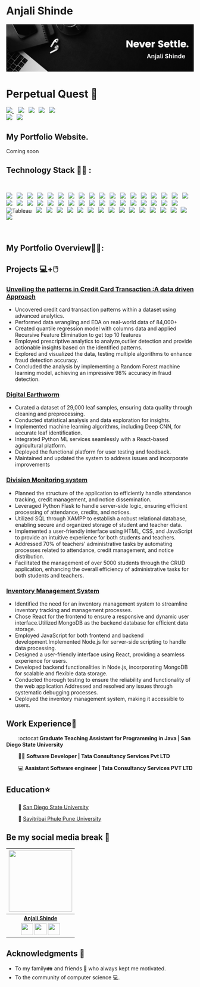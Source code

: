 # Anjali Shinde
![My Banner](/Anjali.png)
# Perpetual Quest 🌠
<a href="mailto:anjushinde19@gmaail.com" target="_blank">
<img src="https://img.shields.io/badge/Gmail-%2317202A?style=for-the-badge&logo=gmail&logoColor=red">
</a>&nbsp;&nbsp;
<a href="https://www.linkedin.com/in/anjalishinde1906/" target="_blank">
<img src="https://img.shields.io/badge/linkedin-%230077B5.svg?style=for-the-badge&logo=linkedin&logoColor=white"></a>&nbsp;&nbsp;
<a href="https://www.kaggle.com/uvjain30/code" target="_blank">
<img src="https://img.shields.io/badge/Kaggle-000?style=for-the-badge&logo=kaggle&logoColor=white"></a>&nbsp;&nbsp;
<a href="https://leetcode.com/rshah2_IP/" target="_blank">
<img src="https://img.shields.io/badge/Leetcode-fbb034?style=for-the-badge&logo=Leetcode&logoColor=black"></a>&nbsp;&nbsp;
<a href="https://platform.stratascratch.com/user/urvi_3012" target="_blank">
<img src="https://img.shields.io/badge/Strata%20Scratch-%2317202A?style=for-the-badge&logo=sonarcloud&logoColor=white"></a>&nbsp;&nbsp;
  <br>
<a href="https://www.github.com/anjalishinde1906/" target="_blank">
<img src="https://img.shields.io/badge/github-grey.svg?style=for-the-badge&logo=github&logoColor=black"></a>&nbsp;&nbsp;
<a href="https://twitter.com/AnjaliS46018187" target="_blank">
<img src="https://img.shields.io/badge/twitter-black.svg?style=for-the-badge&logo=twitter&logoColor=blue"></a>&nbsp;&nbsp;

## My Portfolio Website.

Coming soon
## Technology Stack 👨‍💻 :
<br>
<p >
<img src="https://img.shields.io/badge/JAVA-%2300599C.svg?style=for-the-badge&logo=JAVA&logoColor=white">&nbsp;&nbsp;
<img src="https://img.shields.io/badge/c++-%2300599C.svg?style=for-the-badge&logo=c%2B%2B&logoColor=white">&nbsp;&nbsp;
<img src="https://img.shields.io/badge/python-3670A0?style=for-the-badge&logo=python&logoColor=ffdd54">&nbsp;&nbsp;
<img src="https://img.shields.io/badge/r-%23276DC3.svg?style=for-the-badge&logo=r&logoColor=white">&nbsp;&nbsp;
<img src="https://img.shields.io/badge/C-%2300599C.svg?style=for-the-badge&logo=c&logoColor=white">&nbsp;&nbsp;
<img src="https://img.shields.io/badge/C%23-%23239120.svg?style=for-the-badge&logo=c-sharp&logoColor=white">&nbsp;&nbsp;
<img src="https://img.shields.io/badge/CSS-%231572B6.svg?style=for-the-badge&logo=css3&logoColor=white">&nbsp;&nbsp;
<img src="https://img.shields.io/badge/HTML-%234169E1.svg?style=for-the-badge&logo=html5&logoColor=white">&nbsp;&nbsp;
<img src="https://img.shields.io/badge/JSON-%23000000.svg?style=for-the-badge&logo=json&logoColor=white">&nbsp;&nbsp;
<img src="https://img.shields.io/badge/Tailwind-%2338B2AC.svg?style=for-the-badge&logo=tailwind-css&logoColor=white">&nbsp;&nbsp;
<img src="https://img.shields.io/badge/Bootstrap-%23563D7C.svg?style=for-the-badge&logo=bootstrap&logoColor=white">&nbsp;&nbsp;
<img src="https://img.shields.io/badge/XML-%2300599C.svg?style=for-the-badge&logo=xml&logoColor=white">&nbsp;&nbsp;
<img src="https://img.shields.io/badge/MVC.Net-%23512BD4.svg?style=for-the-badge&logo=.net&logoColor=white">&nbsp;&nbsp;
<img src="https://img.shields.io/badge/React.js-%2361DAFB.svg?style=for-the-badge&logo=react&logoColor=white">&nbsp;&nbsp;
<img src="https://img.shields.io/badge/Django-%23092E20.svg?style=for-the-badge&logo=django&logoColor=white">&nbsp;&nbsp;
<img src="https://img.shields.io/badge/Flask-%23000000.svg?style=for-the-badge&logo=flask&logoColor=white">&nbsp;&nbsp;
<img src="https://img.shields.io/badge/Node.js-%2343853D.svg?style=for-the-badge&logo=node.js&logoColor=white">&nbsp;&nbsp;
<img src="https://img.shields.io/badge/MySQL-%234479A1.svg?style=for-the-badge&logo=mysql&logoColor=white">&nbsp;&nbsp;
<img src="https://img.shields.io/badge/PostgreSQL-%23FF9900.svg?style=for-the-badge&logo=postgresql&logoColor=white">&nbsp;&nbsp;
<img src="https://img.shields.io/badge/MongoDB-%234ea94b.svg?style=for-the-badge&logo=mongodb&logoColor=white">&nbsp;&nbsp;
<img src="https://img.shields.io/badge/Oracle%20DB-%23F00000.svg?style=for-the-badge&logo=oracle&logoColor=white">&nbsp;&nbsp;
<img src="https://img.shields.io/badge/MS%20SQL%20Server-%23CC2927.svg?style=for-the-badge&logo=microsoft-sql-server&logoColor=white">&nbsp;&nbsp;
<img src="https://img.shields.io/badge/jQuery-%230769AD.svg?style=for-the-badge&logo=jquery&logoColor=white">&nbsp;&nbsp;
<img src="https://img.shields.io/badge/numpy-%23013243.svg?style=for-the-badge&logo=numpy&logoColor=white">&nbsp;&nbsp;
<img src="https://img.shields.io/badge/pandas-%23150458.svg?style=for-the-badge&logo=pandas&logoColor=white">&nbsp;&nbsp;
<img src="https://img.shields.io/badge/TensorFlow-%23FF6F00.svg?style=for-the-badge&logo=tensorflow&logoColor=white">&nbsp;&nbsp;
<img src="https://img.shields.io/badge/Scikit--Learn-%23F7931E.svg?style=for-the-badge&logo=scikit-learn&logoColor=white">&nbsp;&nbsp;
<img src="https://img.shields.io/badge/Plotly-%233F4F75.svg?style=for-the-badge&logo=plotly&logoColor=white">&nbsp;&nbsp;
<img src="https://img.shields.io/badge/Seaborn-%23239120.svg?style=for-the-badge&logo=seaborn&logoColor=white">&nbsp;&nbsp;
<img src="https://img.shields.io/badge/Tkinter-%234B8BBE.svg?style=for-the-badge&logo=tkinter&logoColor=white">&nbsp;&nbsp;
<img src="https://img.shields.io/badge/BeautifulSoup-%234B8BBE.svg?style=for-the-badge&logo=beautiful-soup&logoColor=white">&nbsp;&nbsp;  
<img src="https://img.shields.io/badge/AWS-%23232F3E.svg?style=for-the-badge&logo=amazon-aws&logoColor=white">&nbsp;&nbsp;
<img src="https://img.shields.io/badge/Azure-%230078D4.svg?style=for-the-badge&logo=microsoft-azure&logoColor=white">&nbsp;&nbsp;
<img src="https://img.shields.io/badge/Google%20Cloud-%234285F4.svg?style=for-the-badge&logo=google-cloud&logoColor=white">&nbsp;&nbsp;
<img src="https://img.shields.io/badge/docker-%230db7ed.svg?style=for-the-badge&logo=docker&logoColor=white">&nbsp;&nbsp;
<img src="https://img.shields.io/badge/Tableau-10012?style=for-the-badge&logo=globe&logoColor=white" alt="Tableau"/>&nbsp;&nbsp;
<img src="https://img.shields.io/badge/Sitecore%20XP-%230F4C81.svg?style=for-the-badge">&nbsp;&nbsp;
<img src="https://img.shields.io/badge/Danedo-%230062CC.svg?style=for-the-badge">&nbsp;&nbsp;
<img src="https://img.shields.io/badge/Jira-%230A83D8.svg?style=for-the-badge&logo=jira&logoColor=white">&nbsp;&nbsp;
<img src="https://img.shields.io/badge/REST%20APIs-%23000000.svg?style=for-the-badge">&nbsp;&nbsp;
<img src="https://img.shields.io/badge/Microsoft%20Excel-%23217346.svg?style=for-the-badge&logo=microsoft-excel&logoColor=white">&nbsp;&nbsp;
<img src="https://img.shields.io/badge/Tableau-%23E97627.svg?style=for-the-badge&logo=tableau&logoColor=white">&nbsp;&nbsp;
<img src="https://img.shields.io/badge/Power%20BI-%23F2C811.svg?style=for-the-badge&logo=power-bi&logoColor=black">&nbsp;&nbsp;
<img src="https://img.shields.io/badge/PowerShell-%23000000.svg?style=for-the-badge&logo=powershell&logoColor=white">&nbsp;&nbsp;
<img src="https://img.shields.io/badge/Microservices-%23305B9E.svg?style=for-the-badge">&nbsp;&nbsp;
<img src="https://img.shields.io/badge/Bash%20Script-%234EAA25.svg?style=for-the-badge&logo=gnu-bash&logoColor=white">&nbsp;&nbsp;
<img src="https://img.shields.io/badge/Spring-%236DB33F.svg?style=for-the-badge&logo=spring&logoColor=white">&nbsp;&nbsp;
<img src="https://img.shields.io/badge/Scala-%23DC322F.svg?style=for-the-badge&logo=scala&logoColor=white">&nbsp;&nbsp;
<img src="https://img.shields.io/badge/Kanban-%230079BF.svg?style=for-the-badge">&nbsp;&nbsp;
<img src="https://img.shields.io/badge/MapReduce-%23E34A33.svg?style=for-the-badge">&nbsp;&nbsp;
<img src="https://img.shields.io/badge/Spark-%23E25A1C.svg?style=for-the-badge&logo=apache-spark&logoColor=white">&nbsp;&nbsp;
<img src="https://img.shields.io/badge/Google%20Colab-%23F9AB00.svg?style=for-the-badge&logo=google-colab&logoColor=white">&nbsp;&nbsp;
</p>
<br>

## My Portfolio Overview💼🎒:
## Projects   💻+🖱️
### [Unveiling the patterns in Credit Card Transaction :A data driven Approach](https://github.com/anjalishinde1906/Unveiling-the-patterns-in-Credit-Card-Transactions)
- Uncovered credit card transaction patterns within a dataset using advanced analytics.
- Performed data wrangling and EDA on real-world data of 84,000+
- Created quantile regression model with columns data and applied Recursive Feature Elimination to get top 10 features
- Employed prescriptive analytics to analyze,outlier detection and provide actionable insights based on the identified patterns.
- Explored and visualized the data, testing multiple algorithms to enhance fraud detection accuracy.
- Concluded the analysis by implementing a Random Forest machine learning model, achieving an impressive 98% accuracy in fraud detection.
### [Digital Earthworm](https://github.com/anjalishinde1906/Digital-Earthworm-)
- Curated a dataset of 29,000 leaf samples, ensuring data quality through cleaning and preprocessing.
- Conducted statistical analysis and data exploration for insights.
- Implemented machine learning algorithms, including Deep CNN, for accurate leaf identification.
- Integrated Python ML services seamlessly with a React-based agricultural platform.
- Deployed the functional platform for user testing and feedback.
- Maintained and updated the system to address issues and incorporate improvements
### [Division Monitoring system](https://github.com/anjalishinde1906/Division-Monitoring-System/tree/main/div_record_project)
- Planned the structure of the application to efficiently handle attendance tracking, credit management, and notice dissemination.
- Leveraged Python Flask to handle server-side logic, ensuring efficient processing of attendance, credits, and notices.
- Utilized SQL through XAMPP to establish a robust relational database, enabling secure and organized storage of student and teacher data.
- Implemented a user-friendly interface using HTML, CSS, and JavaScript to provide an intuitive experience for both students and teachers.
- Addressed 70% of teachers' administrative tasks by automating processes related to attendance, credit management, and notice distribution.
- Facilitated the management of over 5000 students through the CRUD application, enhancing the overall efficiency of administrative tasks for both students and teachers.
### [Inventory Management System](https://github.com/anjalishinde1906/Inventory-Management-System)
- Identified the need for an inventory management system to streamline inventory tracking and management processes.
- Chose React for the frontend to ensure a responsive and dynamic user interface.Utilized MongoDB as the backend database for efficient data storage.
- Employed JavaScript for both frontend and backend development.Implemented Node.js for server-side scripting to handle data processing.
- Designed a user-friendly interface using React, providing a seamless experience for users.
- Developed backend functionalities in Node.js, incorporating MongoDB for scalable and flexible data storage.
- Conducted thorough testing to ensure the reliability and functionality of the web application.Addressed and resolved any issues through systematic debugging processes.
- Deployed the inventory management system, making it accessible to users.

## Work Experience💼

&emsp;&emsp;  :octocat:__Graduate Teaching Assistant for Programming in Java | San Diego State University__

&emsp;&emsp; 👨‍💻 __Software Developer | Tata Consultancy Services Pvt LTD__

&emsp;&emsp; 💻 __Assistant Software engineer | Tata Consultancy Services PVT LTD__

## Education⭐️  

&emsp;&emsp; 🏫 [San Diego State University ](https://www.sdsu.edu/)

&emsp;&emsp; 🏫 [Savitribai Phule Pune University](http://www.unipune.ac.in/)

## Be my social media break 🏅

|                                                                                     <a href="https://github.com/anjalishinde1906"><img src="" width=170px height=165px /></a>                                                                                         |
| :------------------------------------------------------------------------------------------------------------------------------------------------------------------------------------------------------------------------------------------------------------------------------------------------------------------------------------------: |
|                                                                                                                                        **[Anjali Shinde]()**                                                                                                                                        |
| <a href="https://twitter.com/AnjaliS46018187"><img src="https://raw.githubusercontent.com/vinitshahdeo/Water-Monitoring-System/master/assets/twitter.png" width="32px" height="32px"></a> <a href="https://www.facebook.com/profile.php?id=100021329750362"><img src="https://raw.githubusercontent.com/vinitshahdeo/Water-Monitoring-System/master/assets/facebook.png" width="32px" height="32px"></a> <a href="www.linkedin.com/in/anjsshinde19/"><img src="https://raw.githubusercontent.com/vinitshahdeo/Water-Monitoring-System/master/assets/linkedin.png" width="32px" height="32px"></a> |## License


## Acknowledgments 💖
* To my family👪  and friends 👫 who always kept me motivated.
* To the community of computer science 💻.
